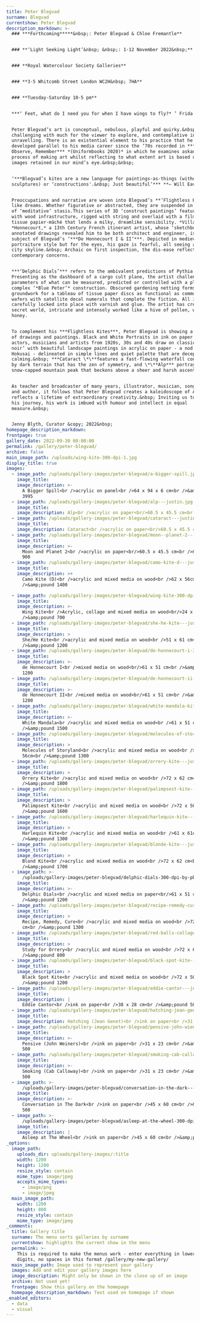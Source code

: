 ```yaml
---
title: Peter Blegvad
surname: Blegvad
currentshow: Peter Blegvad
description_markdown: >-
  ### ***Forthcoming*****&nbsp;: Peter Blegvad & Chloe Fremantle**


  ### **‘Light Seeking Light’&nbsp; &nbsp;: 1-12 November 2022&nbsp;**


  ### **Royal Watercolour Society Galleries**


  ### **3-5 Whitcomb Street London WC2H&nbsp; 7HA**


  ### **​​​​Tuesday-Saturday 10-5 pm**


  ***‘ Feet, what do I need you for when I have wings to fly?* ’ Frida Kahlo**


  Peter Blegvad’s art is conceptual, nebulous, playful and quirky.&nbsp; It is
  challenging with much for the viewer to explore, and contemplative in the
  unravelling. There is an existential element to his practice that he has
  developed parallel to his media career since the ‘70s recorded in ***Imagine,
  Observe, Remember*** *(Uniformbooks 2020)* in which he examines askance the
  process of making art whilst reflecting to what extent art is based on the
  images retained in our mind’s eye.&nbsp;&nbsp;


  ‘***Blegvad’s kites are a new language for paintings-as-things (without being
  sculptures) or ‘constructions'.&nbsp; Just beautiful’*** **— Will Eaves**


  Preoccupations and narrative are woven into Blegvad’s **‘Flightless Kites’**
  like dreams. Whether figurative or abstracted, they are suspended in a state
  of ‘meditative’ stasis.This series of 3D ‘construct paintings’ feature kites
  with wood infrastructure, rigged with string and overlaid with a film of
  tissue papier-mȃché that lends a milky, dreamlike sensibility. *Villard de*
  *Honnecourt,* a 13th Century French itinerant artist, whose ‘sketchbook’ of
  annotated drawings revealed him to be both architect and engineer, is the
  subject of Blegvad’s ‘***De Honnecourt I & II’***. Depicted in medieval
  portraiture style but for the eyes, his gaze is fearful, all seeing above the
  city skyline.&nbsp; Archaic on first inspection, the dis-ease reflects
  contemporary concerns.


  ***‘Delphic Dials’*** refers to the ambivalent predictions of Pythia.&nbsp;
  Presenting as the dashboard of a cargo cult plane, the artist challenges the
  parameters of what can be measured, predicted or controlled with a playfully
  complex ‘*Blue Peter’* construction. Obscured gardening netting forms the
  groundwork for a tableau of tissue paper discs as functional as communion
  wafers with satellite decal numerals that complete the fiction. All is
  carefully locked into place with varnish and glue. The artist has created a
  secret world, intricate and intensely worked like a hive of pollen, wax and
  honey.


  To complement his ***Flightless Kites***, Peter Blegvad is showing a portfolio
  of drawings and paintings. Black and White Portraits in ink on paper of
  actors, musicians and artists from 1920s, 30s and 40s draw on classic ‘film
  noir’ with beautiful landscape paintings in acrylic on paper - a nod to
  Hokusai - delineated in simple lines and quiet palette that are deceptively
  calming.&nbsp; ***Cataract \*\**features a fast-flowing waterfall constrained
  by dark terrain that has the zen of symmetry, and \*\**Alp*** portrays a
  snow-capped mountain peak that beckons above a sheer and harsh ascent.


  As teacher and broadcaster of many years, illustrator, musician, songwriter,
  and author, it follows that Peter Blegvad creates a kaleidoscope of Art that
  reflects a lifetime of extraordinary creativity.&nbsp; Inviting us to share
  his journey, his work is imbued with humour and intellect in equal
  measure.&nbsp;


  Jenny Blyth, Curator &copy; 2022&nbsp;
homepage_description_markdown:
frontpage: true
gallery_date: 2022-09-30 00:00:00
permalink: /gallery/peter-blegvad/
archive: false
main_image_path: /uploads/wing-kite-300-dpi-1.jpg
display_title: true
images:
  - image_path: /uploads/gallery-images/peter-blegvad/a-bigger-spill.jpg
    image_title:
    image_description: >-
      A Bigger Spill<br />acrylic on panel<br />64 x 94 x 6 cm<br />&amp;pound
      3995
  - image_path: /uploads/gallery-images/peter-blegvad/alp---justin.jpg
    image_title:
    image_description: Alp<br />acrylic on paper<br/>60.5 x 45.5 cm<br />&amp;pound 900
  - image_path: /uploads/gallery-images/peter-blegvad/cataract---justin.jpg
    image_title:
    image_description: Cataract<br />acrylic on paper<br/>60.5 x 45.5 cm<br />&amp;pound 900
  - image_path: /uploads/gallery-images/peter-blegvad/moon--planet-2---justin.jpg
    image_title:
    image_description: >-
      Moon and Planet 2<br />acrylic on paper<br/>60.5 x 45.5 cm<br />&amp;pound
      900
  - image_path: /uploads/gallery-images/peter-blegvad/camo-kite-d---justin.jpg
    image_title:
    image_description: >+
      Camo Kite (D)<br />acrylic and mixed media on wood<br />62 x 56cm<br
      />&amp;pound 1400

  - image_path: /uploads/gallery-images/peter-blegvad/wing-kite-300-dpi.jpg
    image_title:
    image_description: >-
      Wing Kite<br />Acrylic, collage and mixed media on wood<br/>24 x 24cm<br
      />&amp;pound 700
  - image_path: /uploads/gallery-images/peter-blegvad/she-he-kite---justin.jpg
    image_title:
    image_description: >
      She/He Kite<br />acrylic and mixed media on wood<br />51 x 61 cm<br
      />&amp;pound 1200
  - image_path: /uploads/gallery-images/peter-blegvad/de-honnecourt-i-300-dpi-1.jpg
    image_title:
    image_description: >-
      de Honnecourt I<br />mixed media on wood<br/>61 x 51 cm<br />&amp;pound
      1200
  - image_path: /uploads/gallery-images/peter-blegvad/de-honnecourt-ii---justin.jpg
    image_title:
    image_description: >-
      de Honnecourt II<br />mixed media on wood<br/>61 x 51 cm<br />&amp;pound
      1200
  - image_path: /uploads/gallery-images/peter-blegvad/white-mandala-kite---justin.jpg
    image_title:
    image_description: >-
      White Mandala<br />acrylic and mixed media on wood<br />61 x 51 cm<br
      />&amp;pound 1500
  - image_path: /uploads/gallery-images/peter-blegvad/molecules-of-storyland---justin.jpg
    image_title:
    image_description: >
      Molecules of Storyland<br />acrylic and mixed media on wood<br />62 x
      56cm<br />&amp;pound 1300
  - image_path: /uploads/gallery-images/peter-blegvad/orrery-kite---justin-1.jpg
    image_title:
    image_description: >
      Orrery Kite<br />acrylic and mixed media on wood<br />72 x 62 cm<br
      />&amp;pound 1800
  - image_path: /uploads/gallery-images/peter-blegvad/palimpsest-kite---justin.jpg
    image_title:
    image_description: >
      Palimpsest Kite<br />acrylic and mixed media on wood<br />72 x 50cm<br
      />&amp;pound 1600
  - image_path: /uploads/gallery-images/peter-blegvad/harlequin-kite---justin.jpg
    image_title:
    image_description: >
      Harlequin Kite<br />acrylic and mixed media on wood<br />61 x 61cm<br
      />&amp;pound 1300
  - image_path: /uploads/gallery-images/peter-blegvad/blonde-kite---justin.jpg
    image_title:
    image_description: >
      Blond Kite<br />acrylic and mixed media on wood<br />72 x 62 cm<br
      />&amp;pound 1700
  - image_path: >-
      /uploads/gallery-images/peter-blegvad/delphic-dials-300-dpi-by-pb-for-jen.jpg
    image_title:
    image_description: >-
      Delphic Dials<br />acrylic and mixed media on paper<br/>61 x 51 cm<br
      />&amp;pound 1200
  - image_path: /uploads/gallery-images/peter-blegvad/recipe-remedy-cure.jpg
    image_title:
    image_description: >
      Recipe, Remedy, Cure<br />acrylic and mixed media on wood<br />72 x 62
      cm<br />&amp;pound 1300
  - image_path: /uploads/gallery-images/peter-blegvad/red-balls-collage---justin.jpg
    image_title:
    image_description: >
      Study for Orrery<br />acrylic and mixed media on wood<br />72 x 62 cm<br
      />&amp;pound 800
  - image_path: /uploads/gallery-images/peter-blegvad/black-spot-kite---justin-1.jpg
    image_title:
    image_description: >
      Black Spot Kite<br />acrylic and mixed media on wood<br />72 x 50cm<br
      />&amp;pound 1200
  - image_path: /uploads/gallery-images/peter-blegvad/eddie-cantor---justin.jpg
    image_title:
    image_description: |
      Eddie Cantor<br />ink on paper<br />38 x 28 cm<br />&amp;pound 500
  - image_path: /uploads/gallery-images/peter-blegvad/hatching-jean-genet---justin.jpg
    image_title:
    image_description: Hatching (Jean Genet)<br />ink on paper<br />31 x 23cm<br />&amp;pound 500
  - image_path: /uploads/gallery-images/peter-blegvad/pensive-john-wieners---justin.jpg
    image_title:
    image_description: >-
      Pensive (John Weiners)<br />ink on paper<br />31 x 23 cm<br />&amp;pound
      500
  - image_path: /uploads/gallery-images/peter-blegvad/smoking-cab-calloway---justin.jpg
    image_title:
    image_description: >-
      Smoking (Cab Calloway)<br />ink on paper<br />31 x 23 cm<br />&amp;pound
      500
  - image_path: >-
      /uploads/gallery-images/peter-blegvad/conversation-in-the-dark---justin.jpg
    image_title:
    image_description: >-
      Conversation in The Dark<br />ink on paper<br />45 x 60 cm<br />&amp;pound
      500
  - image_path: >-
      /uploads/gallery-images/peter-blegvad/asleep-at-the-wheel-300-dpi-my-snap-for-jen.jpg
    image_title:
    image_description: |
      Asleep at The Wheel<br />ink on paper<br />45 x 60 cm<br />&amp;pound 600
_options:
  image_path:
    uploads_dir: uploads/gallery-images/:title
    width: 1200
    height: 1200
    resize_style: contain
    mime_type: image/jpeg
    accepts_mime_types:
      - image/png
      - image/jpeg
  main_image_path:
    width: 1200
    height: 800
    resize_style: contain
    mime_type: image/jpeg
_comments:
  title: Gallery title
  surname: The menu sorts galleries by surname
  currentshow: highlights the current show in the menu
  permalink: >-
    This is required to make the menus work - enter everything in lower case, no
    digits, no spaces in this format /gallery/my-new-gallery/
  main_image_path: Image used to represent your gallery
  images: Add and edit your gallery images here
  image_description: Might only be shown in the close up of an image
  archive: Not used yet!
  frontpage: Show this gallery on the homepage
  homepage_description_markdown: Text used on homepage if shown
_enabled_editors:
  - data
  - visual
---
```

